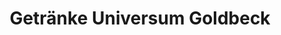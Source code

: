 ---
title: "Getränke Universum Goldbeck"
url: /goldbeck/getraenke-universum-goldbeck/
shop: Getränke
---